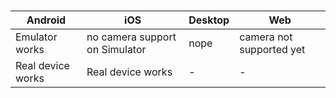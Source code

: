 # 


| Android  | iOS       | Desktop | Web   |
|----------|-----------|---------|-------|
| Emulator works | no camera support on Simulator | nope | camera not supported yet |
| Real device works | Real device works | - | - |
